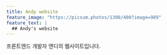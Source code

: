 ```yaml
---
title: Andy website
feature_image: "https://picsum.photos/1300/400?image=989"
feature_text: |
  ## Andy's website
---
```


프론트엔드 개발자 앤디의 웹사이트입니다.

